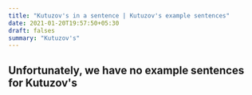 ```yaml
---
title: "Kutuzov's in a sentence | Kutuzov's example sentences"
date: 2021-01-20T19:57:50+05:30
draft: falses
summary: "Kutuzov's"
---
```

## Unfortunately, we have no example sentences for Kutuzov's                 
